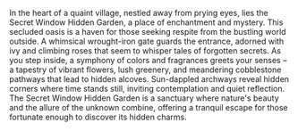 In the heart of a quaint village, nestled away from prying eyes, lies the Secret Window Hidden Garden, a place of enchantment and mystery. This secluded oasis is a haven for those seeking respite from the bustling world outside. A whimsical wrought-iron gate guards the entrance, adorned with ivy and climbing roses that seem to whisper tales of forgotten secrets. As you step inside, a symphony of colors and fragrances greets your senses – a tapestry of vibrant flowers, lush greenery, and meandering cobblestone pathways that lead to hidden alcoves. Sun-dappled archways reveal hidden corners where time stands still, inviting contemplation and quiet reflection. The Secret Window Hidden Garden is a sanctuary where nature's beauty and the allure of the unknown combine, offering a tranquil escape for those fortunate enough to discover its hidden charms.
